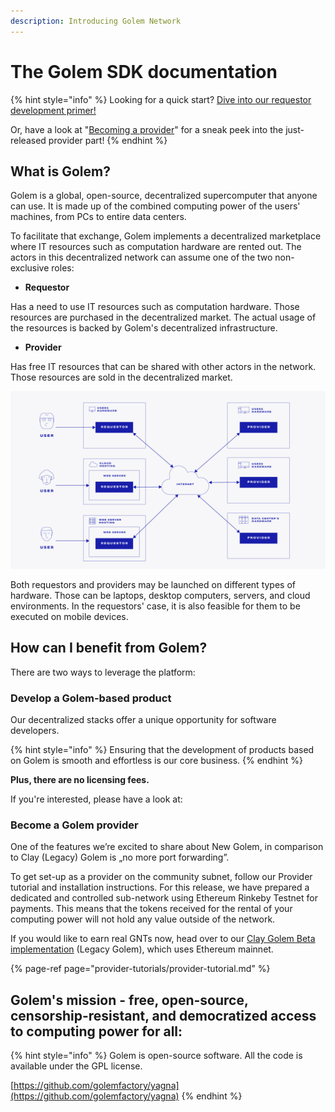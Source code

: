 ```yaml
---
description: Introducing Golem Network
---
```


# The Golem SDK documentation

{% hint style="info" %}
Looking for a quick start? [Dive into our requestor development primer!](requestor-tutorials/flash-tutorial-of-requestor-development.md)

Or, have a look at "[Becoming a provider](provider-tutorials/provider-tutorial.md)" for a sneak peek into the just-released provider part!
{% endhint %}

## What is Golem?

Golem is a global, open-source, decentralized supercomputer that anyone can use. It is made up of the combined computing power of the users' machines, from PCs to entire data centers.

To facilitate that exchange, Golem implements a decentralized marketplace where IT resources such as computation hardware are rented out. The actors in this decentralized network can assume one of the two non-exclusive roles:

* **Requestor**

Has a need to use IT resources such as computation hardware. Those resources are purchased in the decentralized market. The actual usage of the resources is backed by Golem's decentralized infrastructure.

* **Provider**

Has free IT resources that can be shared with other actors in the network. Those resources are sold in the decentralized market.

![](.gitbook/assets/tnm-docs-infographics-01.jpg)

Both requestors and providers may be launched on different types of hardware. Those can be laptops, desktop computers, servers, and cloud environments. In the requestors' case, it is also feasible for them to be executed on mobile devices.

## How can I benefit from Golem?

There are two ways to leverage the platform:

### **Develop a Golem-based product**

Our decentralized stacks offer a unique opportunity for software developers.

{% hint style="info" %}
Ensuring that the development of products based on Golem is smooth and effortless is our core business.
{% endhint %}

**Plus, there are no licensing fees.**

If you're interested, please have a look at:

### **Become a Golem provider**

One of the features we’re excited to share about New Golem, in comparison to Clay \(Legacy\) Golem is „no more port forwarding”.

To get set-up as a provider on the community subnet, follow our Provider tutorial and installation instructions. For this release, we have prepared a dedicated and controlled sub-network using Ethereum Rinkeby Testnet for payments. This means that the tokens received for the rental of your computing power will not hold any value outside of the network.

If you would like to earn real GNTs now, head over to our [Clay Golem Beta implementation](https://golem.network/products/clay-beta/) \(Legacy Golem\), which uses Ethereum mainnet.

{% page-ref page="provider-tutorials/provider-tutorial.md" %}

## Golem's mission - free, open-source, censorship-resistant, and democratized access to computing power for all:

{% hint style="info" %}
Golem is open-source software. All the code is available under the GPL license.

[https://github.com/golemfactory/yagna](https://github.com/golemfactory/yagna)
{% endhint %}

